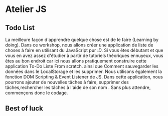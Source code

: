 # Atelier JS

## Todo List
La meilleure façon d'apprendre quelque chose est de le faire (Learning by doing). Dans ce workshop, nous allons créer une application de liste de choses à faire en utilisant du JavaScript pur *:D*. Si vous êtes débutant et que vous en avez assez d'étudier à partir de tutoriels théoriques ennuyeux, vous êtes au bon endroit car ici nous allons pratiquement construire cette application To-Do Liste From scratch. ainsi que Comment sauvegarder les données dans le LocalStorage et les supprimer. Nous utilisons également la fonction DOM Scripting & Event Listener de JS.
Dans cette application, nous pourrons ajouter de nouvelles tâches à faire, supprimer des tâches,rechercher les tâches à l'aide de son nom . Sans plus attendre, commençons donc le codage.

## Best of luck
